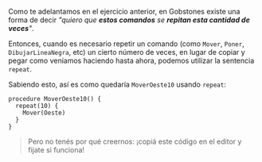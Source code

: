Como te adelantamos en el ejercicio anterior, en Gobstones existe una forma de decir _"quiero que **estos comandos** se **repitan esta cantidad de veces**"_.

Entonces, cuando es necesario repetir un comando (como `Mover`, `Poner`, `DibujarLineaNegra`, etc) un cierto número de veces, en lugar de copiar y pegar como veníamos haciendo hasta ahora, podemos utilizar la sentencia `repeat`.

Sabiendo esto, así es como quedaría `MoverOeste10` usando `repeat`:

```gobstones
procedure MoverOeste10() {
  repeat(10) {
    Mover(Oeste)
  }
}
```

> Pero no tenés por qué creernos: ¡copiá este código en el editor y fijate si funciona!